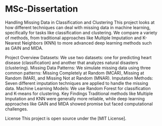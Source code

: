 # MSc-Dissertation

Handling Missing Data in Classification and Clustering
This project looks at how different techniques can deal with missing data in machine learning, specifically for tasks like classification and clustering. We compare a variety of methods, from traditional approaches like Multiple Imputation and K-Nearest Neighbors (KNN) to more advanced deep learning methods such as GAIN and MIDA.

Project Overview
Datasets: We use two datasets: one for predicting heart disease (classification) and another that analyzes natural disasters (clustering).
Missing Data Patterns: We simulate missing data using three common patterns: Missing Completely at Random (MCAR), Missing at Random (MAR), and Missing Not at Random (MNAR).
Imputation Methods: Seven different imputation techniques are applied to handle the missing data.
Machine Learning Models: We use Random Forest for classification and K-means for clustering.
Key Findings
Traditional methods like Multiple Imputation and KNN were generally more reliable, while deep learning approaches like GAIN and MIDA showed promise but faced computational challenges.

License
This project is open source under the [MIT License].
